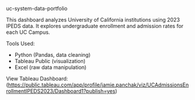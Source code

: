 uc-system-data-portfolio

This dashboard analyzes University of California institutions using 2023 IPEDS data. It explores undergraduate enrollment and admission rates for each UC Campus.

Tools Used:
- Python (Pandas, data cleaning)
- Tableau Public (visualization)
- Excel (raw data manipulation)

View Tableau Dashboard:(https://public.tableau.com/app/profile/jamie.panchak/viz/UCAdmissionsEnrollmentIPEDS2023/Dashboard1?publish=yes)
